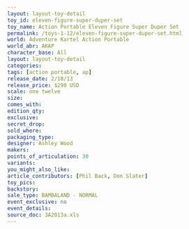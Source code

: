 ```yaml
---
layout: layout-toy-detail 
toy_id: eleven-figure-super-duper-set
toy_name: Action Portable Eleven Figure Super Duper Set
permalink: /toys-1-12/eleven-figure-super-duper-set.html
world: Adventure Kartel Action Portable
world_abr: AKAP
character_base: All
layout: layout-toy-detail
categories: 
tags: [action portable, ap] 
release_date: 2/18/13
release_price: $290 USD
scale: one twelve
size: 
comes_with: 
edition_qty: 
exclusive: 
secret_drop: 
sold_where: 
packaging_type: 
designer: Ashley Wood
makers: 
points_of_articulation: 30
variants: 
you_might_also_like: 
article_contributors: [Phil Back, Don Slater]
toy_pics: 
backstory: 
sale_type: BAMBALAND - NORMAL
event_exclusive: no
event_details: 
source_doc: 3A2013a.xls
---
```

